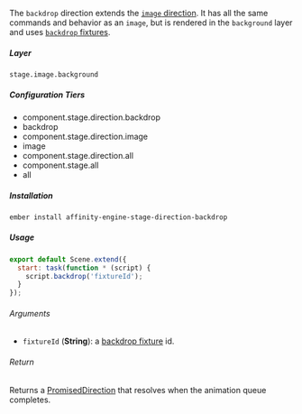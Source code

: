 The `backdrop` direction extends the [`image` direction](#/api/stage/directions/image). It has all the same commands and behavior as an `image`, but is rendered in the `background` layer and uses [`backdrop` fixtures](#/api/engine/fixtures/backdrops).

##### Layer

`stage.image.background`

##### Configuration Tiers

* component.stage.direction.backdrop
* backdrop
* component.stage.direction.image
* image
* component.stage.direction.all
* component.stage.all
* all

##### Installation

```bash
ember install affinity-engine-stage-direction-backdrop
```

##### Usage

```js
export default Scene.extend({
  start: task(function * (script) {
    script.backdrop('fixtureId');
  }
});
```

###### Arguments

* `fixtureId` (**String**): a [backdrop fixture](#/api/engine/fixtures/backdrops) id.

###### Return

Returns a [PromisedDirection](#/api/stage/directions?anchor=promised_direction) that resolves when the animation queue completes.
